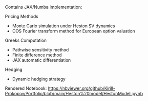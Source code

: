 Contains JAX/Numba implementation:

Pricing Methods
- Monte Carlo simulation under Heston SV dynamics
- COS Fourier transform method for European option valuation

Greeks Computation
- Pathwise sensitivity method
- Finite difference method
- JAX automatic differentiation

Hedging
- Dynamic hedging strategy

Rendered Notebook: https://nbviewer.org/github/Kirill-Prokopov/Portfolio/blob/main/Heston%20model/HestonModel.ipynb
